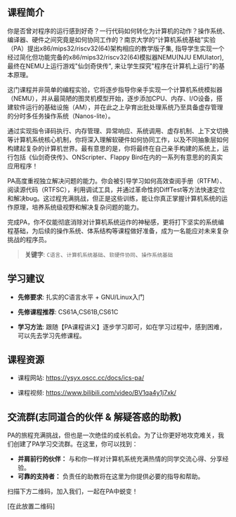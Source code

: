 ## 课程简介 
你是否曾对程序的运行感到好奇？一行代码如何转化为计算机的动作？操作系统、编译器、硬件之间究竟是如何协同工作的？南京大学的“计算机系统基础”实验（PA）提出x86/mips32/riscv32(64)架构相应的教学版子集, 指导学生实现一个经过简化但功能完备的x86/mips32/riscv32(64)模拟器NEMU(NJU EMUlator), 最终在NEMU上运行游戏"仙剑奇侠传", 来让学生探究"程序在计算机上运行"的基本原理。

这门课程并非简单的编程实验，它将逐步指导你亲手实现一个计算机系统模拟器（NEMU），并从最简陋的图灵机模型开始，逐步添加CPU、内存、I/O设备，搭建软件运行的基础设施（AM），并在此之上孕育出批处理系统乃至具备虚存管理的分时多任务操作系统（Nanos-lite）。

通过实现指令译码执行、内存管理、异常响应、系统调用、虚存机制、上下文切换等计算机系统核心机制，你将深入理解软硬件如何协同工作，以及不同抽象层如何构建起复杂的计算机世界。最有意思的是，你将最终在自己亲手构建的系统上，运行包括《仙剑奇侠传》、ONScripter、Flappy Bird在内的一系列有意思的的真实应用程序！

PA高度重视独立解决问题的能力。你会被引导学习如何高效查阅手册（RTFM）、阅读源代码（RTFSC），利用调试工具，并通过革命性的DiffTest等方法快速定位和解决bug。这过程充满挑战，但正是这些训练，能让你真正掌握计算机系统的运作原理，培养系统级视野和解决复杂问题的能力。

完成PA，你不仅能彻底消除对计算机系统运作的神秘感，更将打下坚实的系统编程基础，为后续的操作系统、体系结构等课程做好准备，成为一名能应对未来复杂挑战的程序员。  

> **关键字**: `C语言`、`计算机系统基础`、`软硬件协同`、`操作系统基础`

## 学习建议
* **先修要求**: 扎实的C语言水平 + GNU/Linux入门

* **先修课程推荐**: CS61A,CS61B,CS61C

* **学习方法**: 跟随【PA课程讲义】逐步学习即可，如在学习过程中，感到困难，可以先去学习先修课程。

## 课程资源
* 课程网站: https://ysyx.oscc.cc/docs/ics-pa/  

* 课程视频: https://www.bilibili.com/video/BV1qa4y1j7xk/  

## 交流群(志同道合的伙伴 & 解疑答惑的助教)
PA的旅程充满挑战，但也是一次绝佳的成长机会。为了让你更好地攻克难关，我们创建了PA学习交流群。在这里，你可以找到：
*   **并肩前行的伙伴：** 与和你一样对计算机系统充满热情的同学交流心得、分享经验。
*   **可靠的支持者：** 负责任的助教将在这里为你提供必要的指导和帮助。

扫描下方二维码，加入我们，一起在PA中蜕变！

[在此放置二维码]
